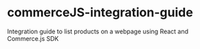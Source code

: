 # commerceJS-integration-guide
Integration guide to list products on a webpage using React and Commerce.js SDK
